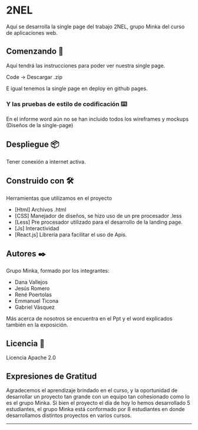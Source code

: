 # 2NEL

Aquí se desarrolla la single page del trabajo 2NEL, grupo Minka del curso de aplicaciones web.

## Comenzando 🚀

Aquí tendrá las instrucciones para poder ver nuestra single page.

Code -> Descargar .zip

E igual tenemos la single page en deploy en github pages.

### Y las pruebas de estilo de codificación ⌨️

En el informe word aún no se han incluido todos los wireframes y mockups (Diseños de la single-page)

## Despliegue 📦

Tener conexión a internet activa.

## Construido con 🛠️

Herramientas que utilizamos en el proyecto

* [Html] Archivos .html
* [CSS] Manejador de diseños, se hizo uso de un pre procesador .less
* [Less] Pre procesador utilizado para el desarrollo de la landing page.
* [Js] Interactividad
* [React.js] Librería para facilitar el uso de Apis.

## Autores ✒️

Grupo Minka, formado por los integrantes:

- Dana Vallejos
- Jesús Romero
- René Poertolas
- Emmanuel Ticona
- Gabriel Vásquez

Más acerca de nosotros se encuentra en el Ppt y el word explicados también en la exposición.

## Licencia 📄

Licencia Apache 2.0

## Expresiones de Gratitud 

Agradecemos el aprendizaje brindado en el curso, y la oportunidad de desarrollar un proyecto tan grande con un equipo tan cohesionado como lo es el grupo Minka.
Si bien el proyecto el día de hoy lo hemos desarrollado 5 estudiantes, el grupo Minka está conformado por 8 estudiantes en donde desarrollamos distintos proyectos en varios cursos.

---
